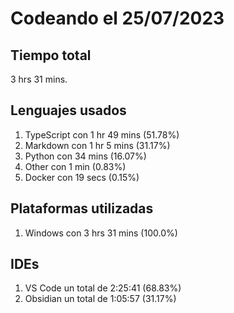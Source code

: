 # Codeando el 25/07/2023

## Tiempo total
3 hrs 31 mins.

## Lenguajes usados
1. TypeScript con 1 hr 49 mins (51.78%)
1. Markdown con 1 hr 5 mins (31.17%)
1. Python con 34 mins (16.07%)
1. Other con 1 min (0.83%)
1. Docker con 19 secs (0.15%)

## Plataformas utilizadas
1. Windows con 3 hrs 31 mins (100.0%)

## IDEs
1. VS Code un total de 2:25:41 (68.83%)
1. Obsidian un total de 1:05:57 (31.17%)
